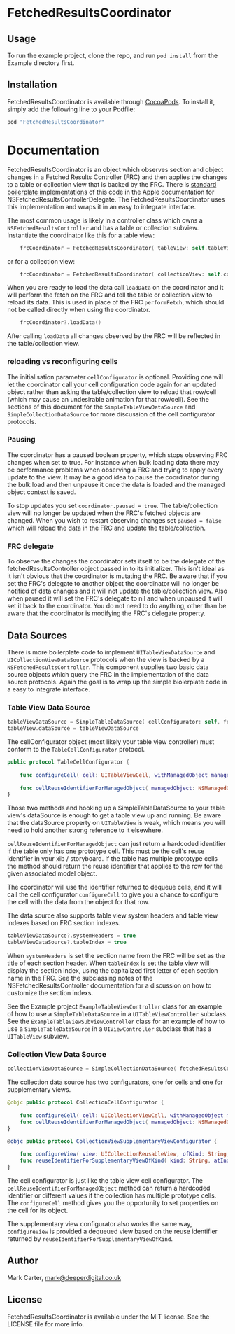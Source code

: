 # FetchedResultsCoordinator

## Usage

To run the example project, clone the repo, and run `pod install` from the Example directory first.

## Installation

FetchedResultsCoordinator is available through [CocoaPods](http://cocoapods.org). To install
it, simply add the following line to your Podfile:

```ruby
pod "FetchedResultsCoordinator"
```

# Documentation

FetchedResultsCoordinator is an object which observes section and object changes in a Fetched Results Controller (FRC) and then applies the changes to a table or collection view that is backed by the FRC.  There is [standard boilerplate implementations](https://developer.apple.com/library/ios/documentation/CoreData/Reference/NSFetchedResultsControllerDelegate_Protocol/) of this code in the Apple documentation for NSFetchedResultsControllerDelegate.  The FetchedResultsCoordinator uses this implementation and wraps it in an easy to integrate interface.

The most common usage is likely in a controller class which owns a `NSFetchedResultsController` and has a table or collection subview.  Instantiate the coordinator like this for a table view:

```swift
    frcCoordinator = FetchedResultsCoordinator( tableView: self.tableView!, fetchedResultsController: self.fetchedResultsController, cellConfigurator: self )
```

or for a collection view:

```swift
    frcCoordinator = FetchedResultsCoordinator( collectionView: self.collectionView!, fetchedResultsController: self.fetchedResultsController, cellConfigurator: self )
```

When you are ready to load the data call `loadData` on the coordinator and it will perform the fetch on the FRC and tell the table or collection view to reload its data.  This is used in place of the FRC `performFetch`, which should not be called directly when using the coordinator.

```swift
    frcCoordinator?.loadData()
```

After calling `loadData` all changes observed by the FRC will be reflected in the table/collection view.

### reloading vs reconfiguring cells

The initialisation parameter `cellConfigurator` is optional.  Providing one will let the coordinator call your cell configuration code again for an updated object rather than asking the table/collection view to reload that row/cell (which may cause an undesirable animation for that row/cell).  See the sections of this document for the `SimpleTableViewDataSource` and `SimpleCollectionDataSource` for more discussion of the cell configurator protocols.

### Pausing

The coordinator has a paused boolean property, which stops observing FRC changes when set to true.  For instance when bulk loading data there may be performance problems when observing a FRC and trying to apply every update to the view.  It may be a good idea to pause the coordinator during the bulk load and then unpause it once the data is loaded and the managed object context is saved.  

To stop updates you set `coordinator.paused = true`.  The table/collection view will no longer be updated when the FRC's fetched objects are changed.  When you wish to restart observing changes set `paused = false` which will reload the data in the FRC and update the table/collection.

### FRC delegate

To observe the changes the coordinator sets itself to be the delegate of the fetchedResultsController object passed in to its initializer.  This isn't ideal as it isn't obvious that the coordinator is mutating the FRC.  Be aware that if you set the FRC's delegate to another object the coordinator will no longer be notified of data changes and it will not update the table/collection view.  Also when paused it will set the FRC's delegate to nil and when unpaused it will set it back to the coordinator.  You do not need to do anything, other than be aware that the coordinator is modifying the FRC's delegate property.

## Data Sources

There is more boilerplate code to implement `UITableViewDataSource` and `UICollectionViewDataSource` protocols when the view is backed by a `NSFetchedResultsController`.  This component supplies two basic data source objects which query the FRC in the implementation of the data source protocols.  Again the goal is to wrap up the simple biolerplate code in a easy to integrate interface.

### Table View Data Source

```swift
tableViewDataSource = SimpleTableDataSource( cellConfigurator: self, fetchedResultsController: fetchedResultsController )
tableView.dataSource = tableViewDataSource
```

The cellConfigurator object (most likely your table view controller) must conform to the `TableCellConfigurator` protocol.

```swift
public protocol TableCellConfigurator {
   
    func configureCell( cell: UITableViewCell, withManagedObject managedObject: NSManagedObject )
    
    func cellReuseIdentifierForManagedObject( managedObject: NSManagedObject ) -> String
}
```

Those two methods and hooking up a SimpleTableDataSource to your table view's dataSource is enough to get a table view up and running. Be aware that the dataSource property on `UITableView` is weak, which means you will need to hold another strong reference to it elsewhere.

`cellReuseIdentifierForManagedObject` can just return a hardcoded identifier if the table only has one prototype cell.  This must be the cell's reuse identifier in your xib / storyboard.  If the table has multiple prototype cells the method should return the reuse identifier that applies to the row for the given associated model object.  

The coordinator will use the identifier returned to dequeue cells, and it will call the cell configurator `configureCell` to give you a chance to configure the cell with the data from the object for that row.

The data source also supports table view system headers and table view indexes based on FRC section indexes.

```swift
tableViewDataSource?.systemHeaders = true
tableViewDataSource?.tableIndex = true
```
When `systemHeaders` is set the section name from the FRC will be set as the title of each section header.  When `tableIndex` is set the table view will display the section index, using the capitalized first letter of each section name in the FRC. See the subclassing notes of the NSFetchedResultsController documentation for a discussion on how to customize the section indexs.

See the Example project `ExampleTableViewController` class for an example of how to use a `SimpleTableDataSource` in a `UITableViewController` subclass.  See the `ExampleTableViewSubviewController` class for an example of how to use a `SimpleTableDataSource` in a `UIViewController` subclass that has a `UITableView` subview.

### Collection View Data Source

```swift
collectionViewDataSource = SimpleCollectionDataSource( fetchedResultsController: self.fetchedResultsController, cellConfigurator: self, supplementaryViewConfigurator: self )
```

The collection data source has two configurators, one for cells and one for supplementary views.  

```swift
@objc public protocol CollectionCellConfigurator {
    
    func configureCell( cell: UICollectionViewCell, withManagedObject managedObject: NSManagedObject )
    func cellReuseIdentifierForManagedObject( managedObject: NSManagedObject ) -> String
}

@objc public protocol CollectionViewSupplementaryViewConfigurator {
    
    func configureView( view: UICollectionReusableView, ofKind: String, atIndexPath: NSIndexPath )
    func reuseIdentifierForSupplementaryViewOfKind( kind: String, atIndexPath: NSIndexPath ) -> String
}
```

The cell configurator is just like the table view cell configurator.  The `cellReuseIdentifierForManagedObject` method can return a hardcoded identifier or different values if the collection has multiple prototype cells.  The `configureCell` method gives you the opportunity to set properties on the cell for its object.

The supplementary view configurator also works the same way, `configureView` is provided a dequeued view based on the reuse identifier returned by `reuseIdentifierForSupplementaryViewOfKind`.

## Author

Mark Carter, mark@deeperdigital.co.uk

## License

FetchedResultsCoordinator is available under the MIT license. See the LICENSE file for more info.
